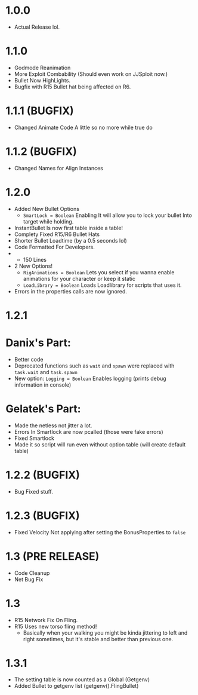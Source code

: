 # 1.0.0
- Actual Release lol.

# 1.1.0
- Godmode Reanimation
- More Exploit Combability (Should even work on JJSploit now.)
- Bullet Now HighLights.
- Bugfix with R15 Bullet hat being affected on R6.

# 1.1.1 (BUGFIX)
- Changed Animate Code A little so no more while true do

# 1.1.2 (BUGFIX)
- Changed Names for Align Instances

# 1.2.0 
- Added New Bullet Options
  - `SmartLock = Boolean` Enabling It will allow you to lock your bullet Into target while holding.
- InstantBullet Is now first table inside a table!
- Complety Fixed R15/R6 Bullet Hats
- Shorter Bullet Loadtime (by a 0.5 seconds lol)
- Code Formatted For Developers.
- + 150 Lines
- 2 New Options! 
  - `RigAnimations = Boolean` Lets you select if you wanna enable animations for your character or keep it static
  - `LoadLibrary = Boolean` Loads Loadlibrary for scripts that uses it.
- Errors in the properties calls are now ignored.

# 1.2.1

  # Danix's Part:
  - Better code
  - Deprecated functions such as `wait` and `spawn` were replaced with `task.wait` and `task.spawn`
  - New option: `Logging = Boolean` Enables logging (prints debug information in console)

  # Gelatek's Part:
  - Made the netless not jitter a lot.
  - Errors In Smartlock are now pcalled (those were fake errors)
  - Fixed Smartlock
  - Made it so script will run even without option table (will create default table)
# 1.2.2 (BUGFIX)
  - Bug Fixed stuff.

# 1.2.3 (BUGFIX)
  - Fixed Velocity Not applying after setting the BonusProperties to `false` 

# 1.3 (PRE RELEASE)
  - Code Cleanup
  - Net Bug Fix

# 1.3 
  - R15 Network Fix On Fling.
  - R15 Uses new torso fling method!
    - Basically when your walking you might be kinda jittering to left and right sometimes, but it's stable and better than previous one.
  
# 1.3.1
  - The setting table is now counted as a Global (Getgenv)
  - Added Bullet to getgenv list (getgenv().FlingBullet)
